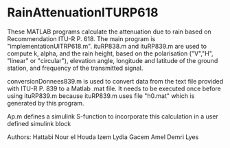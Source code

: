 # RainAttenuationITURP618

These MATLAB programs calculate the attenuation due to rain based on Recommendation ITU-R P. 618. The main program is "implementationUITRP618.m". 
ituRP838.m and ituRP839.m are used to compute k, alpha, and the rain height, based on the polarisation ("V","H", "linear" or "circular"), elevation angle, 
longitude and latitude of the ground station, and frequency of the transmitted signal.

conversionDonnees839.m is used to convert data from the text file provided with ITU-R P. 839 to a Matlab .mat file. It needs to be executed once before using ituRP839.m
because ituRP839.m uses file "h0.mat" which is generated by this program.

Ap.m defines a simulink S-function to incorporate this calculation in a user defined simulink block

Authors:
Hattabi Nour el Houda
Izem Lydia
Gacem Amel
Demri Lyes
